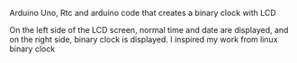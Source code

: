 Arduino Uno, Rtc and arduino code that creates a binary clock with LCD

On the left side of the LCD screen, normal time and date are displayed, and on the right side, binary clock is displayed. I inspired my work from linux binary clock

